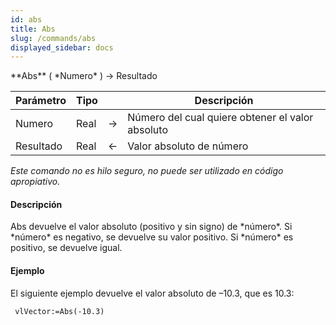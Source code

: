 ```yaml
---
id: abs
title: Abs
slug: /commands/abs
displayed_sidebar: docs
---
```


<!--REF #_command_.Abs.Syntax-->**Abs** ( *Numero* ) -> Resultado<!-- END REF-->
<!--REF #_command_.Abs.Params-->
| Parámetro | Tipo |  | Descripción |
| --- | --- | --- | --- |
| Numero | Real | &#8594;  | Número del cual quiere obtener el valor absoluto |
| Resultado | Real | &#8592; | Valor absoluto de número |

<!-- END REF-->

*Este comando no es hilo seguro, no puede ser utilizado en código apropiativo.*


#### Descripción 

<!--REF #_command_.Abs.Summary-->Abs devuelve el valor absoluto (positivo y sin signo) de *número*.<!-- END REF--> Si *número* es negativo, se devuelve su valor positivo. Si *número* es positivo, se devuelve igual.

#### Ejemplo 

El siguiente ejemplo devuelve el valor absoluto de –10.3, que es 10.3:

```4d
 vlVector:=Abs(-10.3)
```
